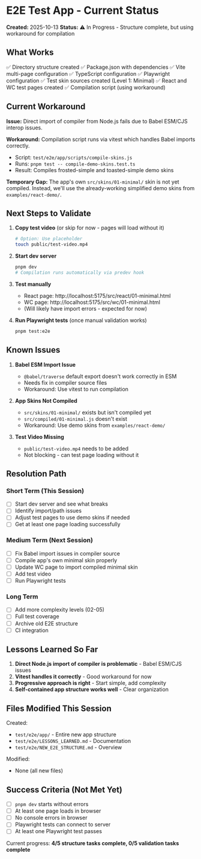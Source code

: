 # E2E Test App - Current Status

**Created:** 2025-10-13
**Status:** ⚠️ In Progress - Structure complete, but using workaround for compilation

## What Works

✅ Directory structure created
✅ Package.json with dependencies
✅ Vite multi-page configuration
✅ TypeScript configuration
✅ Playwright configuration
✅ Test skin sources created (Level 1: Minimal)
✅ React and WC test pages created
✅ Compilation script (using workaround)

## Current Workaround

**Issue:** Direct import of compiler from Node.js fails due to Babel ESM/CJS interop issues.

**Workaround:** Compilation script runs via vitest which handles Babel imports correctly.
- Script: `test/e2e/app/scripts/compile-skins.js`
- Runs: `pnpm test -- compile-demo-skins.test.ts`
- Result: Compiles frosted-simple and toasted-simple demo skins

**Temporary Gap:** The app's own `src/skins/01-minimal/` skin is not yet compiled.
Instead, we'll use the already-working simplified demo skins from `examples/react-demo/`.

## Next Steps to Validate

1. **Copy test video** (or skip for now - pages will load without it)
   ```bash
   # Option: Use placeholder
   touch public/test-video.mp4
   ```

2. **Start dev server**
   ```bash
   pnpm dev
   # Compilation runs automatically via predev hook
   ```

3. **Test manually**
   - React page: http://localhost:5175/src/react/01-minimal.html
   - WC page: http://localhost:5175/src/wc/01-minimal.html
   - (Will likely have import errors - expected for now)

4. **Run Playwright tests** (once manual validation works)
   ```bash
   pnpm test:e2e
   ```

## Known Issues

1. **Babel ESM Import Issue**
   - `@babel/traverse` default export doesn't work correctly in ESM
   - Needs fix in compiler source files
   - Workaround: Use vitest to run compilation

2. **App Skins Not Compiled**
   - `src/skins/01-minimal/` exists but isn't compiled yet
   - `src/compiled/01-minimal.js` doesn't exist
   - Workaround: Use demo skins from `examples/react-demo/`

3. **Test Video Missing**
   - `public/test-video.mp4` needs to be added
   - Not blocking - can test page loading without it

## Resolution Path

### Short Term (This Session)
- [ ] Start dev server and see what breaks
- [ ] Identify import/path issues
- [ ] Adjust test pages to use demo skins if needed
- [ ] Get at least one page loading successfully

### Medium Term (Next Session)
- [ ] Fix Babel import issues in compiler source
- [ ] Compile app's own minimal skin properly
- [ ] Update WC page to import compiled minimal skin
- [ ] Add test video
- [ ] Run Playwright tests

### Long Term
- [ ] Add more complexity levels (02-05)
- [ ] Full test coverage
- [ ] Archive old E2E structure
- [ ] CI integration

## Lessons Learned So Far

1. **Direct Node.js import of compiler is problematic** - Babel ESM/CJS issues
2. **Vitest handles it correctly** - Good workaround for now
3. **Progressive approach is right** - Start simple, add complexity
4. **Self-contained app structure works well** - Clear organization

## Files Modified This Session

Created:
- `test/e2e/app/` - Entire new app structure
- `test/e2e/LESSONS_LEARNED.md` - Documentation
- `test/e2e/NEW_E2E_STRUCTURE.md` - Overview

Modified:
- None (all new files)

## Success Criteria (Not Met Yet)

- [ ] `pnpm dev` starts without errors
- [ ] At least one page loads in browser
- [ ] No console errors in browser
- [ ] Playwright tests can connect to server
- [ ] At least one Playwright test passes

Current progress: **4/5 structure tasks complete, 0/5 validation tasks complete**
